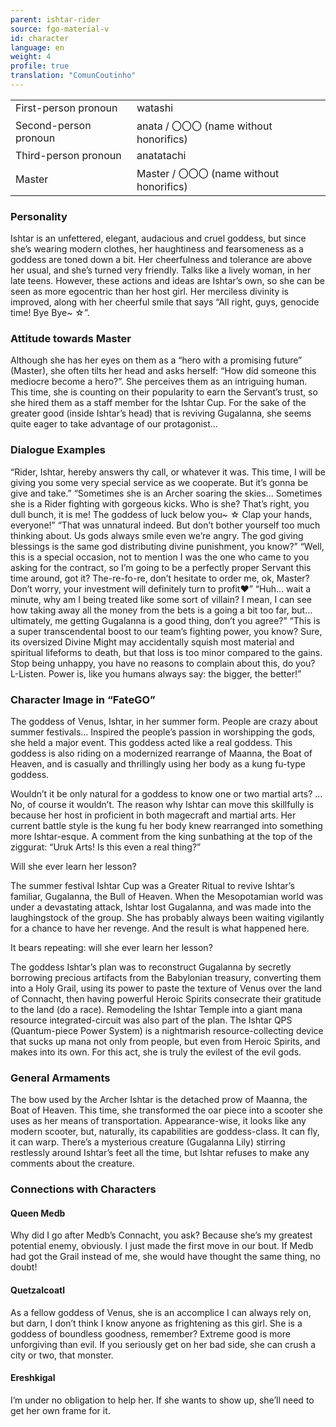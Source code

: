 ```yaml
---
parent: ishtar-rider
source: fgo-material-v
id: character
language: en
weight: 4
profile: true
translation: "ComunCoutinho"
---
```


<table>
  <tr><td>First-person pronoun</td><td>watashi</td></tr>
  <tr><td>Second-person pronoun</td><td>anata / 〇〇〇 (name without honorifics)</td></tr>
  <tr><td>Third-person pronoun</td><td>anatatachi</td></tr>
  <tr><td>Master</td><td>Master / 〇〇〇 (name without honorifics)</td></tr>
</table>

### Personality

Ishtar is an unfettered, elegant, audacious and cruel goddess, but since she’s wearing modern clothes, her haughtiness and fearsomeness as a goddess are toned down a bit. Her cheerfulness and tolerance are above her usual, and she’s turned very friendly.
Talks like a lively woman, in her late teens.
However, these actions and ideas are Ishtar’s own, so she can be seen as more egocentric than her host girl.
Her merciless divinity is improved, along with her cheerful smile that says “All right, guys, genocide time! Bye Bye~ ☆”.

### Attitude towards Master

Although she has her eyes on them as a “hero with a promising future” (Master), she often tilts her head and asks herself: “How did someone this mediocre become a hero?”. She perceives them as an intriguing human.
This time, she is counting on their popularity to earn the Servant’s trust, so she hired them as a staff member for the Ishtar Cup.
For the sake of the greater good (inside Ishtar’s head) that is reviving Gugalanna, she seems quite eager to take advantage of our protagonist…

### Dialogue Examples

“Rider, Ishtar, hereby answers thy call, or whatever it was. This time, I will be giving you some very special service as we cooperate. But it’s gonna be give and take.”
“Sometimes she is an Archer soaring the skies… Sometimes she is a Rider fighting with gorgeous kicks. Who is she? That’s right, you dull bunch, it is me! The goddess of luck below you~ ☆ Clap your hands, everyone!”
“That was unnatural indeed. But don’t bother yourself too much thinking about. Us gods always smile even we’re angry. The god giving blessings is the same god distributing divine punishment, you know?”
“Well, this is a special occasion, not to mention I was the one who came to you asking for the contract, so I’m going to be a perfectly proper Servant this time around, got it? The-re-fo-re, don’t hesitate to order me, ok, Master? Don’t worry, your investment will definitely turn to profit♥”
“Huh… wait a minute, why am I being treated like some sort of villain?
I mean, I can see how taking away all the money from the bets is a going a bit too far, but… ultimately, me getting Gugalanna is a good thing, don’t you agree?”
“This is a super transcendental boost to our team’s fighting power, you know? Sure, its oversized Divine Might may accidentally squish most material and spiritual lifeforms to death, but that loss is too minor compared to the gains.
Stop being unhappy, you have no reasons to complain about this, do you? L-Listen. Power is, like you humans always say: the bigger, the better!”

### Character Image in “FateGO”

The goddess of Venus, Ishtar, in her summer form. People are crazy about summer festivals… Inspired the people’s passion in worshipping the gods, she held a major event. This goddess acted like a real goddess.
This goddess is also riding on a modernized rearrange of Maanna, the Boat of Heaven, and is casually and thrillingly using her body as a kung fu-type goddess.

Wouldn’t it be only natural for a goddess to know one or two martial arts? … No, of course it wouldn’t.
The reason why Ishtar can move this skillfully is because her host in proficient in both magecraft and martial arts. Her current battle style is the kung fu her body knew rearranged into something more Ishtar-esque.
A comment from the king sunbathing at the top of the ziggurat: “Uruk Arts! Is this even a real thing?”

Will she ever learn her lesson?

The summer festival Ishtar Cup was a Greater Ritual to revive Ishtar’s familiar, Gugalanna, the Bull of Heaven. When the Mesopotamian world was under a devastating attack, Ishtar lost Gugalanna, and was made into the laughingstock of the group. She has probably always been waiting vigilantly for a chance to have her revenge.
And the result is what happened here.

It bears repeating: will she ever learn her lesson?

The goddess Ishtar’s plan was to reconstruct Gugalanna by secretly borrowing precious artifacts from the Babylonian treasury, converting them into a Holy Grail, using its power to paste the texture of Venus over the land of Connacht, then having powerful Heroic Spirits consecrate their gratitude to the land (do a race).
Remodeling the Ishtar Temple into a giant mana resource integrated-circuit was also part of the plan.
The Ishtar QPS (Quantum-piece Power System) is a nightmarish resource-collecting device that sucks up mana not only from people, but even from Heroic Spirits, and makes into its own.
For this act, she is truly the evilest of the evil gods.

### General Armaments

The bow used by the Archer Ishtar is the detached prow of Maanna, the Boat of Heaven. This time, she transformed the oar piece into a scooter she uses as her means of transportation.
Appearance-wise, it looks like any modern scooter, but, naturally, its capabilities are goddess-class. It can fly, it can warp.
There’s a mysterious creature (Gugalanna Lily) stirring restlessly around Ishtar’s feet all the time, but Ishtar refuses to make any comments about the creature.

### Connections with Characters

#### Queen Medb

Why did I go after Medb’s Connacht, you ask?
Because she’s my greatest potential enemy, obviously. I just made the first move in our bout. If Medb had got the Grail instead of me, she would have thought the same thing, no doubt!

#### Quetzalcoatl

As a fellow goddess of Venus, she is an accomplice I can always rely on, but darn, I don’t think I know anyone as frightening as this girl.
She is a goddess of boundless goodness, remember? Extreme good is more unforgiving than evil. If you seriously get on her bad side, she can crush a city or two, that monster.

#### Ereshkigal

I’m under no obligation to help her. If she wants to show up, she’ll need to get her own frame for it.
